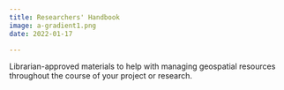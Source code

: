 ```yaml
---
title: Researchers' Handbook
image: a-gradient1.png
date: 2022-01-17

---
```


Librarian-approved materials to help with managing geospatial resources throughout the course of your project or research.